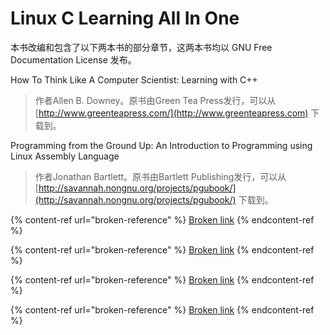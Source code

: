 # Linux C Learning All In One

本书改编和包含了以下两本书的部分章节，这两本书均以 GNU Free Documentation License 发布。

How To Think Like A Computer Scientist: Learning with C++

> 作者Allen B. Downey。原书由Green Tea Press发行，可以从 [http://www.greenteapress.com/](http://www.greenteapress.com) 下载到。

Programming from the Ground Up: An Introduction to Programming using Linux Assembly Language

> 作者Jonathan Bartlett。原书由Bartlett Publishing发行，可以从 [http://savannah.nongnu.org/projects/pgubook/](http://savannah.nongnu.org/projects/pgubook/) 下载到。

{% content-ref url="broken-reference" %}
[Broken link](broken-reference)
{% endcontent-ref %}

{% content-ref url="broken-reference" %}
[Broken link](broken-reference)
{% endcontent-ref %}

{% content-ref url="broken-reference" %}
[Broken link](broken-reference)
{% endcontent-ref %}

{% content-ref url="broken-reference" %}
[Broken link](broken-reference)
{% endcontent-ref %}

